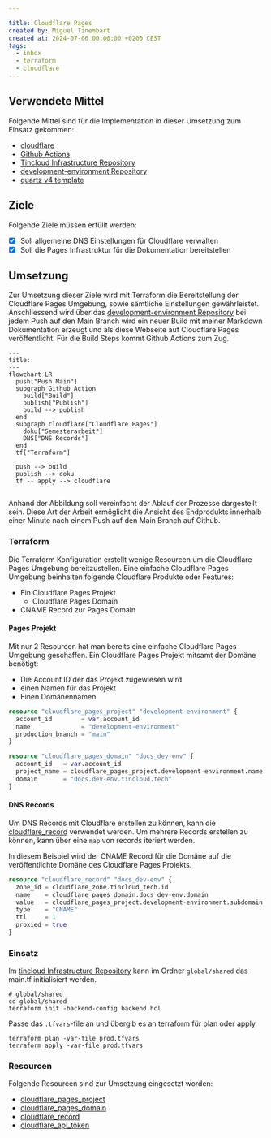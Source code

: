 ```yaml
---

title: Cloudflare Pages
created by: Miguel Tinembart
created at: 2024-07-06 00:00:00 +0200 CEST
tags:
  - inbox
  - terraform
  - cloudflare
---
```


## Verwendete Mittel

Folgende Mittel sind für die Implementation in dieser Umsetzung zum Einsatz gekommen:

- [cloudflare](https://www.cloudflare.com)
- [Github Actions](./2vug-github-actions.md)
- [Tincloud Infrastructure Repository](https://github.com/migueltinembart/tincloud-infrastructure)
- [development-environment Repository](https://github.com/migueltinembart/development-environment)
- [quartz v4 template](https://github.com/jackyzha0/quartz)

## Ziele

Folgende Ziele müssen erfüllt werden:

- [x] Soll allgemeine DNS Einstellungen für Cloudflare verwalten
- [x] Soll die Pages Infrastruktur für die Dokumentation bereitstellen

## Umsetzung

Zur Umsetzung dieser Ziele wird mit Terraform die Bereitstellung der Cloudflare Pages Umgebung, sowie sämtliche Einstellungen gewährleistet. Anschliessend wird über das  [development-environment Repository](https://github.com/migueltinembart/development-environment) bei jedem Push auf den Main Branch wird ein neuer Build mit meiner Markdown Dokumentation erzeugt und als diese Webseite auf Cloudflare Pages veröffentlicht. Für die Build Steps kommt Github Actions zum Zug.

```mermaid
---
title: 
---
flowchart LR
  push["Push Main"]
  subgraph Github Action
    build["Build"]
    publish["Publish"]
    build --> publish
  end
  subgraph cloudflare["Cloudflare Pages"]
    doku["Semesterarbeit"]
    DNS["DNS Records"]
  end
  tf["Terraform"]
  
  push --> build
  publish --> doku
  tf -- apply --> cloudflare
  
```

Anhand der Abbildung soll vereinfacht der Ablauf der Prozesse dargestellt sein. Diese Art der Arbeit ermöglicht die Ansicht des Endprodukts innerhalb einer Minute nach einem Push auf den Main Branch auf Github.

### Terraform

Die Terraform Konfiguration erstellt wenige Resourcen um die Cloudflare Pages Umgebung bereitzustellen. Eine einfache Cloudflare Pages Umgebung beinhalten folgende Cloudflare Produkte oder Features:

- Ein Cloudflare Pages Projekt
  - Cloudflare Pages Domain
- CNAME Record zur Pages Domain

#### Pages Projekt

Mit nur 2 Resourcen hat man bereits eine einfache Cloudflare Pages Umgebung geschaffen. Ein Cloudflare Pages Projekt mitsamt der Domäne benötigt:

- Die Account ID der das Projekt zugewiesen wird
- einen Namen für das Projekt
- Einen Domänennamen

```tf
resource "cloudflare_pages_project" "development-environment" {
  account_id        = var.account_id
  name              = "development-environment"
  production_branch = "main"
}

resource "cloudflare_pages_domain" "docs_dev-env" {
  account_id   = var.account_id
  project_name = cloudflare_pages_project.development-environment.name
  domain       = "docs.dev-env.tincloud.tech"
}

```

#### DNS Records

Um DNS Records mit Cloudflare erstellen zu können, kann die [cloudflare_record](https://registry.terraform.io/providers/cloudflare/cloudflare/latest/docs/resources/record) verwendet werden. Um mehrere Records erstellen zu können, kann über eine `map` von records iteriert werden.

In diesem Beispiel wird der CNAME Record für die Domäne auf die veröffentlichte Domäne des Cloudflare Pages Projekts.

```tf
resource "cloudflare_record" "docs_dev-env" {
  zone_id = cloudflare_zone.tincloud_tech.id
  name    = cloudflare_pages_domain.docs_dev-env.domain
  value   = cloudflare_pages_project.development-environment.subdomain
  type    = "CNAME"
  ttl     = 1
  proxied = true
}
```

### Einsatz

Im [tincloud Infrastructure Repository](https://github.com/migueltinembart/tincloud-infrastructure) kann im Ordner `global/shared` das main.tf initialisiert werden. 

```hcl
# global/shared
cd global/shared
terraform init -backend-config backend.hcl
```

Passe das `.tfvars`-file an und übergib es an terraform für plan oder apply

```hcl
terraform plan -var-file prod.tfvars
terraform apply -var-file prod.tfvars
```

### Resourcen

Folgende Resourcen sind zur Umsetzung eingesetzt worden:

- [cloudflare_pages_project](https://registry.terraform.io/providers/cloudflare/cloudflare/latest/docs/resources/pages_project)
- [cloudflare_pages_domain](https://registry.terraform.io/providers/cloudflare/cloudflare/latest/docs/resources/pages_domain)
- [cloudflare_record](https://registry.terraform.io/providers/cloudflare/cloudflare/latest/docs/resources/record)
- [cloudflare_api_token](https://registry.terraform.io/providers/cloudflare/cloudflare/latest/docs/resources/api_token)

